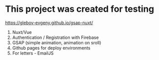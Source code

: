# This project was created for testing

https://glebov-evgeny.github.io/gsap-nuxt/

1) Nuxt/Vue
2) Authentication / Registration with Firebase
3) GSAP (simple animation, animation on sroll)
4) Github pages for deploy environments
5) For letters - EmailJS


